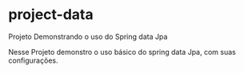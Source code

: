 # project-data
Projeto Demonstrando o uso do Spring data Jpa

Nesse Projeto demonstro o uso básico do spring data Jpa, com suas configurações.

